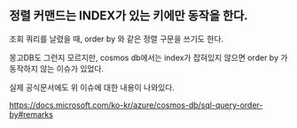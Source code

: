 
## 정렬 커맨드는 INDEX가 있는 키에만 동작을 한다.


조회 쿼리를 날렸을 때, order by 와 같은 정렬 구문을 쓰기도 한다.

몽고DB도 그런지 모르지만, cosmos db에서는 index가 잡혀있지 않으면 order by 가 동작하지 않는 이슈가 있었다.

실제 공식문서에도 위 이슈에 대한 내용이 나와있다.

https://docs.microsoft.com/ko-kr/azure/cosmos-db/sql-query-order-by#remarks
